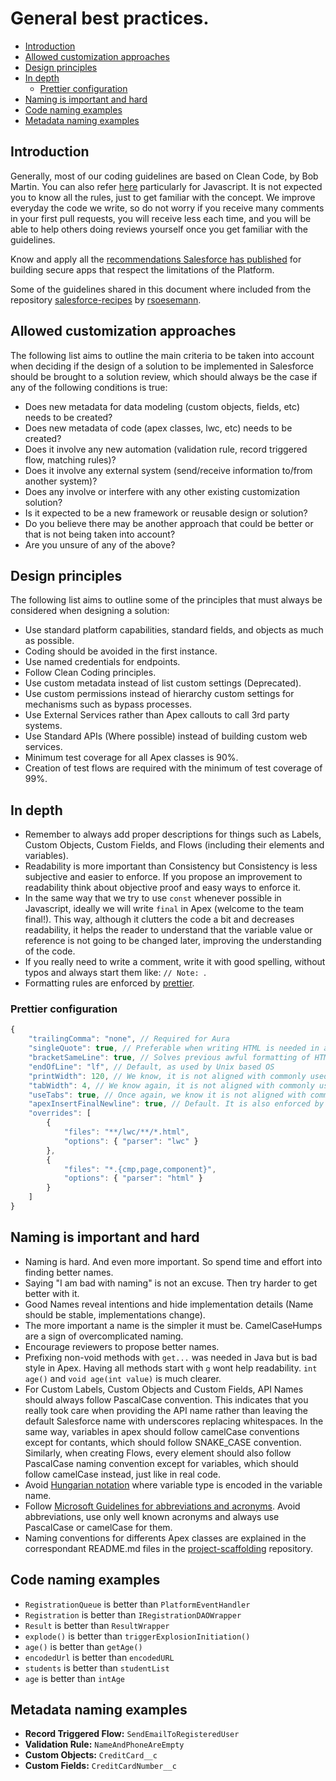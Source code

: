 # General best practices.

- [Introduction](#introduction)
- [Allowed customization approaches](#allowed-customization-approaches)
- [Design principles](#design-principles)
- [In depth](#in-depth)
  - [Prettier configuration](#prettier-configuration)
- [Naming is important and hard](#naming-is-important-and-hard)
- [Code naming examples](#code-naming-examples)
- [Metadata naming examples](#metadata-naming-examples)

## Introduction

Generally, most of our coding guidelines are based on Clean Code, by Bob Martin. You can also refer [here](https://github.com/ryanmcdermott/clean-code-javascript) particularly for Javascript. It is not expected you to know all the rules, just to get familiar with the concept. We improve everyday the code we write, so do not worry if you receive many comments in your first pull requests, you will receive less each time, and you will be able to help others doing reviews yourself once you get familiar with the guidelines.

Know and apply all the [recommendations Salesforce has published](https://developer.salesforce.com/blogs/2022/01/drive-consistency-and-grow-developer-skills-with-a-developer-best-practices-checklist) for building secure apps that respect the limitations of the Platform.

Some of the guidelines shared in this document where included from the repository [salesforce-recipes](https://github.com/rsoesemann/salesforce-recipes) by [rsoesemann](https://github.com/rsoesemann).

## Allowed customization approaches

The following list aims to outline the main criteria to be taken into account when deciding if the design of a solution to be implemented in Salesforce should be brought to a solution review, which should always be the case if any of the following conditions is true:

- Does new metadata for data modeling (custom objects, fields, etc) needs to be created?
- Does new metadata of code (apex classes, lwc, etc) needs to be created?
- Does it involve any new automation (validation rule, record triggered flow, matching rules)?
- Does it involve any external system (send/receive information to/from another system)?
- Does any involve or interfere with any other existing customization solution?
- Is it expected to be a new framework or reusable design or solution?
- Do you believe there may be another approach that could be better or that is not being taken into account?
- Are you unsure of any of the above?

## Design principles

The following list aims to outline some of the principles that must always be considered when designing a solution:

- Use standard platform capabilities, standard fields, and objects as much as possible.
- Coding should be avoided in the first instance.
- Use named credentials for endpoints.
- Follow Clean Coding principles.
- Use custom metadata instead of list custom settings (Deprecated).
- Use custom permissions instead of hierarchy custom settings for mechanisms such as bypass processes.
- Use External Services rather than Apex callouts to call 3rd party systems.
- Use Standard APIs (Where possible) instead of building custom web services.
- Minimum test coverage for all Apex classes is 90%.
- Creation of test flows are required with the minimum of test coverage of 99%.

## In depth

- Remember to always add proper descriptions for things such as Labels, Custom Objects, Custom Fields, and Flows (including their elements and variables).
- Readability is more important than Consistency but Consistency is less subjective and easier to enforce. If you propose an improvement to readability think about objective proof and easy ways to enforce it.
- In the same way that we try to use `const` whenever possible in Javascript, ideally we will write `final` in Apex (welcome to the team final!). This way, although it clutters the code a bit and decreases readability, it helps the reader to understand that the variable value or reference is not going to be changed later, improving the understanding of the code.
- If you really need to write a comment, write it with good spelling, without typos and always start them like: `// Note: `.
- Formatting rules are enforced by [prettier](#prettier-configuration).

### Prettier configuration

```javascript
{
    "trailingComma": "none", // Required for Aura
    "singleQuote": true, // Preferable when writing HTML is needed in a Javascript file
    "bracketSameLine": true, // Solves previous awful formatting of HTML files
    "endOfLine": "lf", // Default, as used by Unix based OS
    "printWidth": 120, // We know, it is not aligned with commonly used guidelines in companies like google, where this value is 80, but we think it makes reading the code easier
    "tabWidth": 4, // We know again, it is not aligned with commonly used guidelines in companies like google, where this value is 2, but we think it makes reading the code easier
    "useTabs": true, // Once again, we know it is not aligned with commonly used guidelines in companies like google, where they use spaces, but we think tabs make our lives easier, as explained here
    "apexInsertFinalNewline": true, // Default. It is also enforced by prettier for non Apex files, since it has no option to change it. Unfortunately, Salesforce removes them when retrieving files, being unaligned with prettier, so for the time being we do not care about what Salesforce does, giving preference to prettier, and we hope that Salesforce changes this in the future in order to be aligned with prettier configurations
    "overrides": [
        {
            "files": "**/lwc/**/*.html",
            "options": { "parser": "lwc" }
        },
        {
            "files": "*.{cmp,page,component}",
            "options": { "parser": "html" }
        }
    ]
}
```

## Naming is important and hard

- Naming is hard. And even more important. So spend time and effort into finding better names.
- Saying "I am bad with naming" is not an excuse. Then try harder to get better with it.
- Good Names reveal intentions and hide implementation details (Name should be stable, implementations change).
- The more important a name is the simpler it must be. CamelCaseHumps are a sign of overcomplicated naming.
- Encourage reviewers to propose better names.
- Prefixing non-void methods with `get...` was needed in Java but is bad style in Apex. Having all methods start with `g` wont help readability. `int age()` and `void age(int value)` is much clearer.
- For Custom Labels, Custom Objects and Custom Fields, API Names should always follow PascalCase convention. This indicates that you really took care when providing the API name rather than leaving the default Salesforce name with underscores replacing whitespaces. In the same way, variables in apex should follow camelCase conventions except for contants, which should follow SNAKE_CASE convention. Similarly, when creating Flows, every element should also follow PascalCase naming convention except for variables, which should follow camelCase instead, just like in real code.
- Avoid [Hungarian notation](https://en.wikipedia.org/wiki/Hungarian_notation) where variable type is encoded in the variable name.
- Follow [Microsoft Guidelines for abbreviations and acronyms](<https://docs.microsoft.com/en-us/previous-versions/dotnet/netframework-1.1/141e06ef(v=vs.71)?redirectedfrom=MSDN>). Avoid abbreviations, use only well known acronyms and always use PascalCase or camelCase for them.
- Naming conventions for differents Apex classes are explained in the correspondant README.md files in the [project-scaffolding](https://github.com/Nakama-Partnering-Services/nakama-project-scaffolding) repository.

## Code naming examples

- `RegistrationQueue` is better than `PlatformEventHandler`
- `Registration` is better than `IRegistrationDAOWrapper`
- `Result` is better than `ResultWrapper`
- `explode()` is better than `triggerExplosionInitiation()`
- `age()` is better than `getAge()`
- `encodedUrl` is better than `encodedURL`
- `students` is better than `studentList`
- `age` is better than `intAge`

## Metadata naming examples

- **Record Triggered Flow:** `SendEmailToRegisteredUser`
- **Validation Rule:** `NameAndPhoneAreEmpty`
- **Custom Objects:** `CreditCard__c`
- **Custom Fields:** `CreditCardNumber__c`
